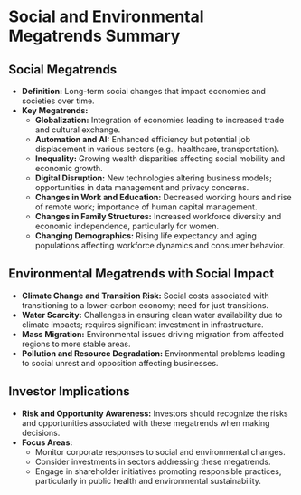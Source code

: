 # Social and Environmental Megatrends Summary

## Social Megatrends
- **Definition:** Long-term social changes that impact economies and societies over time.
- **Key Megatrends:**
  - **Globalization:** Integration of economies leading to increased trade and cultural exchange.
  - **Automation and AI:** Enhanced efficiency but potential job displacement in various sectors (e.g., healthcare, transportation).
  - **Inequality:** Growing wealth disparities affecting social mobility and economic growth.
  - **Digital Disruption:** New technologies altering business models; opportunities in data management and privacy concerns.
  - **Changes in Work and Education:** Decreased working hours and rise of remote work; importance of human capital management.
  - **Changes in Family Structures:** Increased workforce diversity and economic independence, particularly for women.
  - **Changing Demographics:** Rising life expectancy and aging populations affecting workforce dynamics and consumer behavior.

## Environmental Megatrends with Social Impact
- **Climate Change and Transition Risk:** Social costs associated with transitioning to a lower-carbon economy; need for just transitions.
- **Water Scarcity:** Challenges in ensuring clean water availability due to climate impacts; requires significant investment in infrastructure.
- **Mass Migration:** Environmental issues driving migration from affected regions to more stable areas.
- **Pollution and Resource Degradation:** Environmental problems leading to social unrest and opposition affecting businesses.

## Investor Implications
- **Risk and Opportunity Awareness:** Investors should recognize the risks and opportunities associated with these megatrends when making decisions.
- **Focus Areas:**
  - Monitor corporate responses to social and environmental changes.
  - Consider investments in sectors addressing these megatrends.
  - Engage in shareholder initiatives promoting responsible practices, particularly in public health and environmental sustainability.


